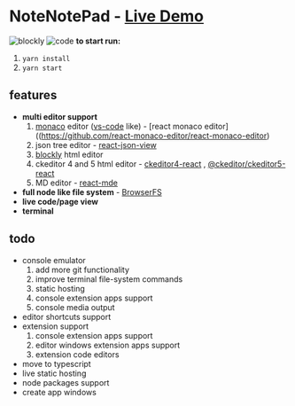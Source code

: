 # NoteNotePad - [Live Demo](https://notnotepad.now.sh/)

![blockly](https://i.imgur.com/R8JeW47.jpg)
![code](https://i.imgur.com/zGOSyjw.jpg)
**to start run:**

1. `yarn install`
2. `yarn start`

## features

- **multi editor support**
  1.  [monaco](https://github.com/microsoft/monaco-editor) editor ([vs-code](https://github.com/microsoft/vscode) like) - [react monaco editor]((https://github.com/react-monaco-editor/react-monaco-editor)
  2.  json tree editor - [react-json-view](https://github.com/mac-s-g/react-json-view)
  3.  [blockly](https://github.com/google/blockly) html editor
  4.  ckeditor 4 and 5 html editor - [ckeditor4-react](https://github.com/ckeditor/ckeditor4-react) , [@ckeditor/ckeditor5-react](https://github.com/ckeditor/ckeditor5-react)
  5.  MD editor - [react-mde](https://github.com/andrerpena/react-mde)
- **full node like file system** - [BrowserFS](https://github.com/jvilk/BrowserFS)
- **live code/page view**
- **terminal**

## todo

- console emulator
  1. add more git functionality
  2. improve terminal file-system commands
  3. static hosting
  4. console extension apps support
  5. console media output
- editor shortcuts support
- extension support
  1. console extension apps support
  2. editor windows extension apps support
  3. extension code editors
- move to typescript
- live static hosting
- node packages support
- create app windows
